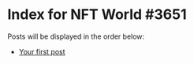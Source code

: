 # Index for NFT World #3651
Posts will be displayed in the order below:

- [Your first post](./001-first.md)

